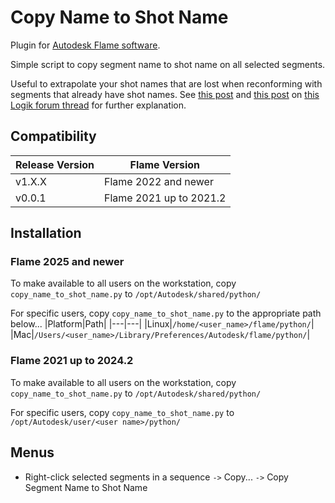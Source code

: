 # Copy Name to Shot Name
Plugin for [Autodesk Flame software](http://www.autodesk.com/products/flame).

Simple script to copy segment name to shot name on all selected segments.

Useful to extrapolate your shot names that are lost when reconforming with segments that already have shot names.
See [this post](https://forum.logik.tv/t/conform-keep-shot-names/932/16) and [this post](https://forum.logik.tv/t/conform-keep-shot-names/932/23) on [this Logik forum thread](https://forum.logik.tv/t/conform-keep-shot-names/932) for further explanation.

## Compatibility
|Release Version|Flame Version|
|---|---|
|v1.X.X|Flame 2022 and newer|
|v0.0.1|Flame 2021 up to 2021.2|

## Installation

### Flame 2025 and newer
To make available to all users on the workstation, copy `copy_name_to_shot_name.py` to `/opt/Autodesk/shared/python/`

For specific users, copy `copy_name_to_shot_name.py` to the appropriate path below...
|Platform|Path|
|---|---|
|Linux|`/home/<user_name>/flame/python/`|
|Mac|`/Users/<user_name>/Library/Preferences/Autodesk/flame/python/`|

### Flame 2021 up to 2024.2
To make available to all users on the workstation, copy `copy_name_to_shot_name.py` to `/opt/Autodesk/shared/python/`

For specific users, copy `copy_name_to_shot_name.py` to `/opt/Autodesk/user/<user name>/python/`

## Menus
 - Right-click selected segments in a sequence `->` Copy... `->` Copy Segment Name to Shot Name
